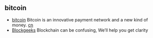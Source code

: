 
## bitcoin

- [bitcoin](https://bitcoin.org/en/) Bitcoin is an innovative payment network and a new kind of money. [cn](https://bitcoin.org/zh_CN/)
- [Blockgeeks](https://blockgeeks.com/) Blockchain can be confusing, We’ll help you get clarity
